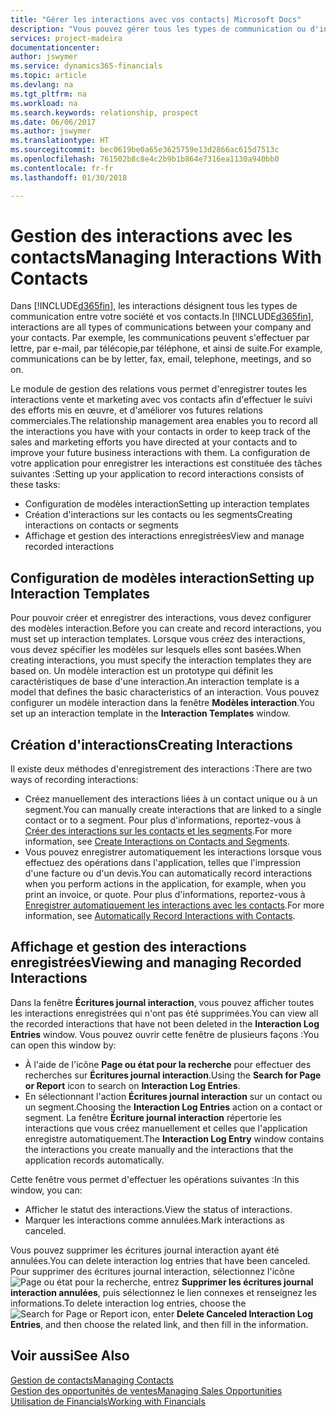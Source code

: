 ```yaml
---
title: "Gérer les interactions avec vos contacts| Microsoft Docs"
description: "Vous pouvez gérer tous les types de communication ou d'interactions entre votre société et vos contacts. Par exemple, une communication par lettre, par téléphone, lors de réunions, etc."
services: project-madeira
documentationcenter: 
author: jswymer
ms.service: dynamics365-financials
ms.topic: article
ms.devlang: na
ms.tgt_pltfrm: na
ms.workload: na
ms.search.keywords: relationship, prospect
ms.date: 06/06/2017
ms.author: jswymer
ms.translationtype: HT
ms.sourcegitcommit: bec0619be0a65e3625759e13d2866ac615d7513c
ms.openlocfilehash: 761502b8c8e4c2b9b1b864e7316ea1130a940bb0
ms.contentlocale: fr-fr
ms.lasthandoff: 01/30/2018

---
```

# <a name="managing-interactions-with-contacts"></a><span data-ttu-id="35591-103">Gestion des interactions avec les contacts</span><span class="sxs-lookup"><span data-stu-id="35591-103">Managing Interactions With Contacts</span></span>
<span data-ttu-id="35591-104">Dans [!INCLUDE[d365fin](includes/d365fin_md.md)], les interactions désignent tous les types de communication entre votre société et vos contacts.</span><span class="sxs-lookup"><span data-stu-id="35591-104">In [!INCLUDE[d365fin](includes/d365fin_md.md)], interactions are all types of communications between your company and your contacts.</span></span> <span data-ttu-id="35591-105">Par exemple, les communications peuvent s'effectuer par lettre, par e-mail, par télécopie,par téléphone, et ainsi de suite.</span><span class="sxs-lookup"><span data-stu-id="35591-105">For example, communications can be by letter, fax, email, telephone, meetings, and so on.</span></span>

<span data-ttu-id="35591-106">Le module de gestion des relations vous permet d'enregistrer toutes les interactions vente et marketing avec vos contacts afin d'effectuer le suivi des efforts mis en œuvre, et d'améliorer vos futures relations commerciales.</span><span class="sxs-lookup"><span data-stu-id="35591-106">The relationship management area enables you to record all the interactions you have with your contacts in order to keep track of the sales and marketing efforts you have directed at your contacts and to improve your future business interactions with them.</span></span> <span data-ttu-id="35591-107">La configuration de votre application pour enregistrer les interactions est constituée des tâches suivantes :</span><span class="sxs-lookup"><span data-stu-id="35591-107">Setting up your application to record interactions consists of these tasks:</span></span>

* <span data-ttu-id="35591-108">Configuration de modèles interaction</span><span class="sxs-lookup"><span data-stu-id="35591-108">Setting up interaction templates</span></span>  
* <span data-ttu-id="35591-109">Création d'interactions sur les contacts ou les segments</span><span class="sxs-lookup"><span data-stu-id="35591-109">Creating interactions on contacts or segments</span></span>  
* <span data-ttu-id="35591-110">Affichage et gestion des interactions enregistrées</span><span class="sxs-lookup"><span data-stu-id="35591-110">View and manage recorded interactions</span></span>  

##  <a name="setting-up-interaction-templates"></a><span data-ttu-id="35591-111">Configuration de modèles interaction</span><span class="sxs-lookup"><span data-stu-id="35591-111">Setting up Interaction Templates</span></span>
<span data-ttu-id="35591-112">Pour pouvoir créer et enregistrer des interactions, vous devez configurer des modèles interaction.</span><span class="sxs-lookup"><span data-stu-id="35591-112">Before you can create and record interactions, you must set up interaction templates.</span></span> <span data-ttu-id="35591-113">Lorsque vous créez des interactions, vous devez spécifier les modèles sur lesquels elles sont basées.</span><span class="sxs-lookup"><span data-stu-id="35591-113">When creating interactions, you must specify the interaction templates they are based on.</span></span> <span data-ttu-id="35591-114">Un modèle interaction est un prototype qui définit les caractéristiques de base d'une interaction.</span><span class="sxs-lookup"><span data-stu-id="35591-114">An interaction template is a model that defines the basic characteristics of an interaction.</span></span>
<span data-ttu-id="35591-115">Vous pouvez configurer un modèle interaction dans la fenêtre **Modèles interaction**.</span><span class="sxs-lookup"><span data-stu-id="35591-115">You set up an interaction template in the **Interaction Templates** window.</span></span>  

## <a name="creating-interactions"></a><span data-ttu-id="35591-116">Création d'interactions</span><span class="sxs-lookup"><span data-stu-id="35591-116">Creating Interactions</span></span>
<span data-ttu-id="35591-117">Il existe deux méthodes d'enregistrement des interactions :</span><span class="sxs-lookup"><span data-stu-id="35591-117">There are two ways of recording interactions:</span></span>

* <span data-ttu-id="35591-118">Créez manuellement des interactions liées à un contact unique ou à un segment.</span><span class="sxs-lookup"><span data-stu-id="35591-118">You can manually create interactions that are linked to a single contact or to a segment.</span></span> <span data-ttu-id="35591-119">Pour plus d'informations, reportez-vous à [Créer des interactions sur les contacts et les segments](marketing-how-create-interactions.md).</span><span class="sxs-lookup"><span data-stu-id="35591-119">For more information, see [Create Interactions on Contacts and Segments](marketing-how-create-interactions.md).</span></span>  
* <span data-ttu-id="35591-120">Vous pouvez enregistrer automatiquement les interactions lorsque vous effectuez des opérations dans l'application, telles que l'impression d'une facture ou d'un devis.</span><span class="sxs-lookup"><span data-stu-id="35591-120">You can automatically record interactions when you perform actions in the application, for example, when you print an invoice, or quote.</span></span> <span data-ttu-id="35591-121">Pour plus d'informations, reportez-vous à [Enregistrer automatiquement les interactions avec les contacts](marketing-auto-record-interactions.md).</span><span class="sxs-lookup"><span data-stu-id="35591-121">For more information, see [Automatically Record Interactions with Contacts](marketing-auto-record-interactions.md).</span></span>

## <a name="viewing-and-managing-recorded-interactions"></a><span data-ttu-id="35591-122">Affichage et gestion des interactions enregistrées</span><span class="sxs-lookup"><span data-stu-id="35591-122">Viewing and managing Recorded Interactions</span></span>
<span data-ttu-id="35591-123">Dans la fenêtre **Écritures journal interaction**, vous pouvez afficher toutes les interactions enregistrées qui n'ont pas été supprimées.</span><span class="sxs-lookup"><span data-stu-id="35591-123">You can view all the recorded interactions that have not been deleted in the **Interaction Log Entries** window.</span></span> <span data-ttu-id="35591-124">Vous pouvez ouvrir cette fenêtre de plusieurs façons :</span><span class="sxs-lookup"><span data-stu-id="35591-124">You can open this window by:</span></span>

* <span data-ttu-id="35591-125">À l'aide de l'icône **Page ou état pour la recherche** pour effectuer des recherches sur **Écritures journal interaction**.</span><span class="sxs-lookup"><span data-stu-id="35591-125">Using the **Search for Page or Report** icon to search on **Interaction Log Entries**.</span></span>
* <span data-ttu-id="35591-126">En sélectionnant l'action **Écritures journal interaction** sur un contact ou un segment.</span><span class="sxs-lookup"><span data-stu-id="35591-126">Choosing the **Interaction Log Entries** action on a contact or segment.</span></span>
  <span data-ttu-id="35591-127">La fenêtre **Écriture journal interaction** répertorie les interactions que vous créez manuellement et celles que l'application enregistre automatiquement.</span><span class="sxs-lookup"><span data-stu-id="35591-127">The **Interaction Log Entry** window contains the interactions you create manually and the interactions that the application records automatically.</span></span>

<span data-ttu-id="35591-128">Cette fenêtre vous permet d'effectuer les opérations suivantes :</span><span class="sxs-lookup"><span data-stu-id="35591-128">In this window, you can:</span></span>

* <span data-ttu-id="35591-129">Afficher le statut des interactions.</span><span class="sxs-lookup"><span data-stu-id="35591-129">View the status of interactions.</span></span>
* <span data-ttu-id="35591-130">Marquer les interactions comme annulées.</span><span class="sxs-lookup"><span data-stu-id="35591-130">Mark interactions as canceled.</span></span>

<span data-ttu-id="35591-131">Vous pouvez supprimer les écritures journal interaction ayant été annulées.</span><span class="sxs-lookup"><span data-stu-id="35591-131">You can delete interaction log entries that have been canceled.</span></span> <span data-ttu-id="35591-132">Pour supprimer des écritures journal interaction, sélectionnez l'icône ![Page ou état pour la recherche](media/ui-search/search_small.png "Page ou état pour la recherche"), entrez **Supprimer les écritures journal interaction annulées**, puis sélectionnez le lien connexes et renseignez les informations.</span><span class="sxs-lookup"><span data-stu-id="35591-132">To delete interaction log entries, choose the ![Search for Page or Report](media/ui-search/search_small.png "Search for Page or Report icon") icon, enter **Delete Canceled Interaction Log Entries**, and then choose the related link, and then fill in the information.</span></span>

## <a name="see-also"></a><span data-ttu-id="35591-133">Voir aussi</span><span class="sxs-lookup"><span data-stu-id="35591-133">See Also</span></span>
[<span data-ttu-id="35591-134">Gestion de contacts</span><span class="sxs-lookup"><span data-stu-id="35591-134">Managing Contacts</span></span>](marketing-contacts.md)  
[<span data-ttu-id="35591-135">Gestion des opportunités de ventes</span><span class="sxs-lookup"><span data-stu-id="35591-135">Managing Sales Opportunities</span></span>](marketing-manage-sales-opportunities.md)  
[<span data-ttu-id="35591-136">Utilisation de Financials</span><span class="sxs-lookup"><span data-stu-id="35591-136">Working with Financials</span></span>](ui-work-product.md)  

